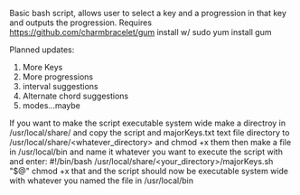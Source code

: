 Basic bash script, allows user to select a key and a progression in that key and outputs the progression.
Requires https://github.com/charmbracelet/gum install w/ sudo yum install gum

Planned updates: 
1. More Keys
2. More progressions
3. interval suggestions
4. Alternate chord suggestions
5. modes...maybe

If you want to make the script executable system wide make a directroy in /usr/local/share/ and copy the script and majorKeys.txt text file directory to 
/usr/local/share/<whatever_directory> and chmod +x them then
make a file in /usr/local/bin and name it whatever you want to execute the script with and enter:
#!/bin/bash
/usr/local/share/<your_directory>/majorKeys.sh "$@"
chmod +x that and the script should now be executable system wide with whatever you named the file in /usr/local/bin
